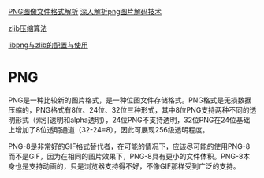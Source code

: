 [PNG图像文件格式解析](https://blog.csdn.net/weixin_45715387/article/details/115181935)
[深入解析png图片解码技术](https://blog.csdn.net/whl0071/article/details/128331529?spm=1001.2101.3001.6650.2&utm_medium=distribute.pc_relevant.none-task-blog-2%7Edefault%7ECTRLIST%7ERate-2-128331529-blog-115181935.235%5Ev32%5Epc_relevant_default_base3&depth_1-utm_source=distribute.pc_relevant.none-task-blog-2%7Edefault%7ECTRLIST%7ERate-2-128331529-blog-115181935.235%5Ev32%5Epc_relevant_default_base3&utm_relevant_index=3)

[zlib压缩算法](https://blog.csdn.net/rong_toa/article/details/108986430)

[libpng与zlib的配置与使用](https://blog.csdn.net/yshen_dublin/article/details/4942871)

# PNG

PNG是一种比较新的图片格式，是一种位图文件存储格式。PNG格式是无损数据压缩的，PNG格式有8位、24位、32位三种形式，其中8位PNG支持两种不同的透明形式（索引透明和alpha透明），24位PNG不支持透明，32位PNG在24位基础上增加了8位透明通道（32-24=8），因此可展现256级透明程度。

PNG-8是非常好的GIF格式替代者，在可能的情况下，应该尽可能的使用PNG-8而不是GIF，因为在相同的图片效果下，PNG-8具有更小的文件体积。PNG-8本身也是支持动画的，只是浏览器支持得不好，不像GIF那样受到广泛的支持。

